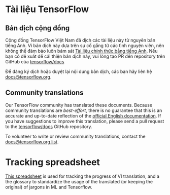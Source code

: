 # Tài liệu TensorFlow

## Bản dịch cộng đồng

Cộng đồng TensorFlow Việt Nam đã dịch các tài liệu này từ nguyên bản tiếng Anh.
Vì bản dịch này dựa trên sự cố gắng từ các tình nguyện viên,
nên không thể đám bảo luôn bám sát
[Tài liệu chính thức bằng tiếng Anh](https://www.tensorflow.org/?hl=en).
Nếu bạn có đề xuất để cải thiện bản dịch này, vui lòng tạo PR đến repository trên GitHub của
[tensorflow/docs](https://github.com/tensorflow/docs)

Để đăng ký dịch hoặc duyệt lại nội dung bản dịch, các bạn hãy liên hệ 
[docs@tensorflow.org](https://groups.google.com/a/tensorflow.org/forum/#!forum/docs).

## Community translations

Our TensorFlow community has translated these documents. Because community
translations are *best-effort*, there is no guarantee that this is an accurate
and up-to-date reflection of the
[official English documentation](https://www.tensorflow.org/?hl=en). 
If you have suggestions to improve this translation, please send a pull request 
to the [tensorflow/docs](https://github.com/tensorflow/docs) GitHub repository. 

To volunteer to write or review community translations, contact the
[docs@tensorflow.org list](https://groups.google.com/a/tensorflow.org/forum/#!forum/docs).

# Tracking spreadsheet

[This spreadsheet](https://docs.google.com/spreadsheets/d/1Qr104JJEJluj2Hg0kFuY74MhAXMYjDWVyVztZstwdzU/edit?usp=sharing)
is used for tracking the progress of VI translation,
and a the glossary to standardize the usage of the translated
(or keeping the original) of jargons in ML and Tensorflow.
